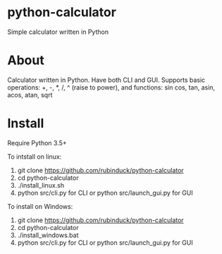 # python-calculator
Simple calculator written in Python
# About
Calculator written in Python. Have both CLI and GUI.
Supports basic operations: +, -, *, /, ^ (raise to power), and functions: sin cos, tan, asin, acos, atan, sqrt
# Install
Require Python 3.5+

To intstall on linux:
1. git clone https://github.com/rubinduck/python-calculator
2. cd python-calculator
3. ./install_linux.sh
4. python src/cli.py for CLI or python src/launch_gui.py for GUI
 
To install on Windows:
1. git clone https://github.com/rubinduck/python-calculator
2. cd python-calculator
3. ./install_windows.bat
4. python src/cli.py for CLI or python src/launch_gui.py for GUI

